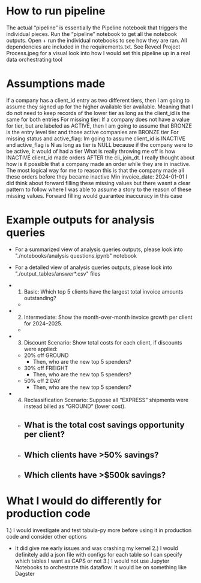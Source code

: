 # How to run pipeline
The actual “pipeline” is essentially the Pipeline notebook that triggers the individual pieces. Run the “pipeline” notebook to get all the notebook outputs. Open + run the individual notebooks to see how they are ran. All dependencies are included in the requirements.txt. See Reveel Project Process.jpeg for a visual look into how I would set this pipeline up in a real data orchestrating tool

# Assumptions made
If a company has a client_id entry as two different tiers, then I am going to assume they signed up for the higher available tier available. Meaning that I do not need to keep records of the lower tier as long as the client_id is the same for both entries
For missing tier: If a company does not have a value for tier, but are labeled as ACTIVE, then I am going to assume that BRONZE is the entry level tier and those active companies are BRONZE tier
For missing status and active_flag: Im going to assume client_id is INACTIVE and active_flag is N as long as tier is NULL because if the company were to be active, it would of had a tier
What is really throwing me off is how INACTIVE client_id made orders AFTER the cli_join_dt. I really thought about how is it possible that a company made an order while they are in inactive. The most logical way for me to reason this is that the company made all these orders before they became inactive
Min invoice_date: 2024-01-01
I did think about forward filling these missing values but there wasnt a clear pattern to follow where I was able to assume a story to the reason of these missing values. Forward filling would guarantee inaccuracy in this case

# Example outputs for analysis queries
 - For a summarized view of analysis queries outputs, please look into "./notebooks/analysis questions.ipynb" notebook
 - For a detailed view of analysis queries outputs, please look into "./output_tables/answer*.csv" files
 - 1. Basic: Which top 5 clients have the largest total invoice amounts outstanding?
   - 

 - 2. Intermediate: Show the month-over-month invoice growth per client for 2024–2025.
   - 

- 3. Discount Scenario: Show total costs for each client, if discounts were applied:
  - 20% off GROUND
     - Then, who are the new top 5 spenders?
  - 30% off FREIGHT
     - Then, who are the new top 5 spenders?
  - 50% off 2 DAY
     - Then, who are the new top 5 spenders?
- 4. Reclassification Scenario: Suppose all “EXPRESS” shipments were instead billed as “GROUND” (lower cost).
  - What is the total cost savings opportunity per client?
    - 
  - Which clients have >50% savings?
    - 
  - Which clients have >$500k savings?
    - 



# What I would do differently for production code
1.) I would investigate and test tabula-py more before using it in production code and consider other options
 - It did give me early issues and was crashing my kernel
2.) I would definitely add a json file with configs for each table so I can specify which tables I want as CAPS or not
3.) I would not use Jupyter Notebooks to orchestrate this dataflow. It would be on something like Dagster
